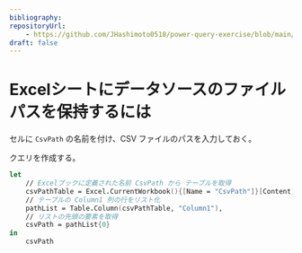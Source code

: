 ```yaml
---
bibliography:
repositoryUrl:
    - https://github.com/JHashimoto0518/power-query-exercise/blob/main/get-csvpath-from-book.pq
draft: false
---
```


# Excelシートにデータソースのファイルパスを保持するには

セルに `CsvPath` の名前を付け、CSV ファイルのパスを入力しておく。

クエリを作成する。

```fsharp
let
    // Excelブックに定義された名前 CsvPath から テーブルを取得
    csvPathTable = Excel.CurrentWorkbook(){[Name = "CsvPath"]}[Content],
    // テーブルの Column1 列の行をリスト化
    pathList = Table.Column(csvPathTable, "Column1"),
    // リストの先頭の要素を取得
    csvPath = pathList{0}
in
    csvPath
```
